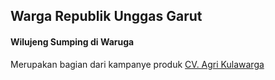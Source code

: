 ## Warga Republik Unggas Garut

#### Wilujeng Sumping di Waruga

Merupakan bagian dari kampanye produk [CV. Agri Kulawarga](https://kulawar.ga)
